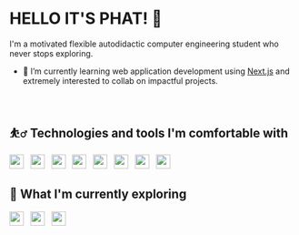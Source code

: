 
# HELLO IT'S PHAT! 👋

<!--
**PhattOZ/PhattOZ** is a ✨ _special_ ✨ repository because its `README.md` (this file) appears on your GitHub profile.

Here are some ideas to get you started:

- 🔭 I’m currently working on ...
- 🌱 I’m currently learning ...
- 👯 I’m looking to collaborate on ...
- 🤔 I’m looking for help with ...
- 💬 Ask me about ...
- 📫 How to reach me: ...
- 😄 Pronouns: ...
- ⚡ Fun fact: ...
-->

I'm a motivated flexible autodidactic computer engineering student who never stops exploring.

- 🌱 I’m currently learning web application development using [Next.js](https://github.com/vercel/next.js/) and extremely interested to collab on impactful projects.

<br>

## ⛹️‍♂️ Technologies and tools I'm comfortable with
<img src='https://img.shields.io/badge/-HTML5-282c34?logo=html5' height=25> &nbsp;
<img src='https://img.shields.io/badge/-CSS3-282c34?logo=css3&logoColor=264de4' height=25> &nbsp;
<img src='https://img.shields.io/badge/-JavaScript-282c34?logo=javascript' height=25> &nbsp;
<img src='https://img.shields.io/badge/-MDN Web Docs-282c34?logo=mdnwebdocs' height=25> &nbsp;
<img src='https://img.shields.io/badge/-Tailwind CSS-282c34?logo=tailwindcss' height=25> &nbsp;
<img src='https://img.shields.io/badge/-Node.js-282c34?logo=node.js' height=25> &nbsp;
<img src='https://img.shields.io/badge/-React-282c34?logo=react' height=25> &nbsp;
<img src='https://img.shields.io/badge/-Next.js-282c34?logo=next.js&logoColor=ebecf0' height=25> &nbsp;

## 🤿 What I'm currently exploring
<img src='https://img.shields.io/badge/-Vue.js-282c34?logo=vue.js' height=25> &nbsp;
<img src='https://img.shields.io/badge/-Nuxt.js-282c34?logo=nuxt.js&logoColor=41b883' height=25> &nbsp;
<img src='https://img.shields.io/badge/-Azure AD-282c34?logo=microsoftazure&logoColor=007FFF' height=25> &nbsp;
